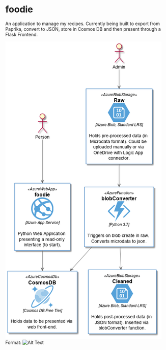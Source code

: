 # foodie

An application to manage my recipes. Currently being built to export from Paprika, convert to JSON, store in Cosmos DB and then present through a Flask Frontend.

![Architecture](/docs/Hello%20World.png)
Format: ![Alt Text](url)